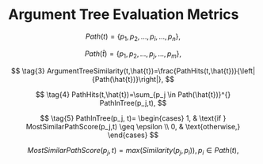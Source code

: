 # Argument Tree Evaluation Metrics

$$
\tag{1}
Path(t)=\{p_1, p_2, ... ,p_i, ... ,p_n\},
$$

$$
\tag{2}
Path(\hat{t})=\{p_1, p_2, ... ,p_j, ... ,p_m\},
$$

$$
\tag{3}
ArgumentTreeSimilarity(t,\hat{t})=\frac{PathHits(t,\hat{t})}{\left|{Path(\hat{t})}\right|},
$$

$$
\tag{4}
PathHits(t,\hat{t})=\sum_{p_j \in Path(\hat{t})}^{} PathInTree(p_j,t),
$$

$$
\tag{5}
PathInTree(p_j, t)=
\begin{cases}
  1, & \text{if } MostSimilarPathScore(p_j,t) \geq \epsilon \\
  0, & \text{otherwise,}
\end{cases}
$$

$$
\tag{6}
MostSimilarPathScore(p_j,t)=max(Similarity(p_j,p_i)), p_i \in Path(t),
$$